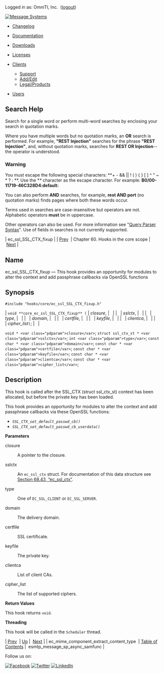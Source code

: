 Logged in as: OmniTI, Inc.  ([logout](https://support.messagesystems.com/logout.php))

[![Message Systems](https://support.messagesystems.com/images/ms-white205.png)](https://support.messagesystems.com/start.php) 

*   [Changelog](https://support.messagesystems.com/start.php?show=changelog)
*   [Documentation](https://support.messagesystems.com/docs/)
*   [Downloads](https://support.messagesystems.com/start.php)

*   [Licenses](https://support.messagesystems.com/license_summary.php)
*   <a href="">Clients</a>
    *   [Support](https://support.messagesystems.com/cs.php)
    *   [Add/Edit](https://support.messagesystems.com/edit_client.php)
    *   [Legal/Products](https://support.messagesystems.com/edit_products.php)
*   [Users](https://support.messagesystems.com/edit_customer.php)

## Search Help

Search for a single word or perform multi-word searches by enclosing your search in quotation marks.

Where you have multiple words but no quotation marks, an **OR** search is performed. For example, **"REST Injection"** searches for the phrase **"REST Injection"**, and, without quotation marks, searches for **REST OR Injection**--the operator is understood.

### Warning

You must escape the following special characters: **+ - && || ! ( ) { } [ ] ^ " ~ * ? : \**. Use the **\** character as the escape character. For example: **B0/00-11719-46C328D4\:default\:**

You can also perform **AND** searches, for example, **rest AND port** (no quotation marks) finds pages where both these words occur.

Terms used in searches are case-insensitive but operators are not. Alphabetic operators **must** be in uppercase.

Other operators can also be used. For more information see "[Query Parser Syntax](https://lucene.apache.org/core/old_versioned_docs/versions/3_0_0/queryparsersyntax.html)". Use of fields in searches is not currently supported.

| ec_ssl_SSL_CTX_fixup |
| [Prev](hooks.core.ec_mime_component_extract_content_type.php)  | Chapter 60. Hooks in the core scope |  [Next](hooks.core.esmtp_message_sp_async_samfunc.php) |

<a name="hooks.core.ec_ssl_SSL_CTX_fixup"></a>
## Name

ec_ssl_SSL_CTX_fixup — This hook provides an opportunity for modules to alter the context and add passphrase callbacks via OpenSSL functions

## Synopsis

`#include "hooks/core/ec_ssl_SSL_CTX_fixup.h"`

| `void **core_ec_ssl_SSL_CTX_fixup** (` | <var class="pdparam">closure</var>, |   |
|   | <var class="pdparam">sslctx</var>, |   |
|   | <var class="pdparam">type</var>, |   |
|   | <var class="pdparam">domain</var>, |   |
|   | <var class="pdparam">certfile</var>, |   |
|   | <var class="pdparam">keyfile</var>, |   |
|   | <var class="pdparam">clientca</var>, |   |
|   | <var class="pdparam">cipher_list</var>`)`; |   |

`void * <var class="pdparam">closure</var>`;
`struct ssl_ctx_st * <var class="pdparam">sslctx</var>`;
`int <var class="pdparam">type</var>`;
`const char * <var class="pdparam">domain</var>`;
`const char * <var class="pdparam">certfile</var>`;
`const char * <var class="pdparam">keyfile</var>`;
`const char * <var class="pdparam">clientca</var>`;
`const char * <var class="pdparam">cipher_list</var>`;<a name="idp14918752"></a>
## Description

This hook is called after the SSL_CTX (struct ssl_ctx_st) context has been allocated, but before the private key has been loaded.

This hook provides an opportunity for modules to alter the context and add passphrase callbacks via these OpenSSL functions:

*   *`SSL_CTX_set_default_passwd_cb()`*
*   *`SSL_CTX_set_default_passwd_cb_userdata()`*

**Parameters**

<dl class="variablelist">

<dt>closure</dt>

<dd>

A pointer to the closure.

</dd>

<dt>sslctx</dt>

<dd>

An `ec_ssl_ctx` struct. For documentation of this data structure see [Section 68.43, “ec_ssl_ctx”](structs.ec_ssl_ctx.php "68.43. ec_ssl_ctx").

</dd>

<dt>type</dt>

<dd>

One of `EC_SSL_CLIENT` or `EC_SSL_SERVER`.

</dd>

<dt>domain</dt>

<dd>

The delivery domain.

</dd>

<dt>certfile</dt>

<dd>

SSL certificate.

</dd>

<dt>keyfile</dt>

<dd>

The private key.

</dd>

<dt>clientca</dt>

<dd>

List of client CAs.

</dd>

<dt>cipher_list</dt>

<dd>

The list of supported ciphers.

</dd>

</dl>

**Return Values**

This hook returns `void`.

**Threading**

This hook will be called in the `Scheduler` thread.

| [Prev](hooks.core.ec_mime_component_extract_content_type.php)  | [Up](hooks.core.php) |  [Next](hooks.core.esmtp_message_sp_async_samfunc.php) |
| ec_mime_component_extract_content_type  | [Table of Contents](index.php) |  esmtp_message_sp_async_samfunc |

Follow us on:

[![Facebook](https://support.messagesystems.com/images/icon-facebook.png)](http://www.facebook.com/messagesystems) [![Twitter](https://support.messagesystems.com/images/icon-twitter.png)](http://twitter.com/#!/MessageSystems) [![LinkedIn](https://support.messagesystems.com/images/icon-linkedin.png)](http://www.linkedin.com/company/message-systems)